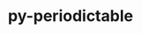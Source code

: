---
title: "py-periodictable"
layout: cache
categories: [package, develop]
meta: {"versions": ["1.5.0"], "compilers": ["gcc@=11.1.0"], "oss": ["ubuntu20.04"], "platforms": ["linux"], "targets": ["ppc64le", "x86_64_v3"], "stacks": ["e4s", "e4s-power", "root"], "num_specs": 29, "num_specs_by_stack": {"root": 29, "e4s-power": 3, "e4s": 3}}
spec_details: [{"hash": "2j7vxna5sxyuoncojf2nawwrqhe7qeh5", "compiler": "gcc@=11.1.0", "versions": ["1.5.0"], "os": "ubuntu20.04", "platform": "linux", "target": "ppc64le", "variants": ["build_system=python_pip"], "stacks": ["root"], "size": "-", "tarball": "https://binaries.spack.io/develop/build_cache/linux-ubuntu20.04-ppc64le/gcc-11.1.0/py-periodictable-1.5.0/linux-ubuntu20.04-ppc64le-gcc-11.1.0-py-periodictable-1.5.0-2j7vxna5sxyuoncojf2nawwrqhe7qeh5.spack"}, {"hash": "43s6hgpilf4xa7hnbqzjydu7pii2iwfj", "compiler": "gcc@=11.1.0", "versions": ["1.5.0"], "os": "ubuntu20.04", "platform": "linux", "target": "ppc64le", "variants": ["build_system=python_pip"], "stacks": ["root", "e4s-power"], "size": "-", "tarball": "https://binaries.spack.io/develop/build_cache/linux-ubuntu20.04-ppc64le/gcc-11.1.0/py-periodictable-1.5.0/linux-ubuntu20.04-ppc64le-gcc-11.1.0-py-periodictable-1.5.0-43s6hgpilf4xa7hnbqzjydu7pii2iwfj.spack"}, {"hash": "f2bf2ycgbnfncii6opwjgcl5fsgxcwhf", "compiler": "gcc@=11.1.0", "versions": ["1.5.0"], "os": "ubuntu20.04", "platform": "linux", "target": "ppc64le", "variants": ["build_system=python_pip"], "stacks": ["root"], "size": "-", "tarball": "https://binaries.spack.io/develop/build_cache/linux-ubuntu20.04-ppc64le/gcc-11.1.0/py-periodictable-1.5.0/linux-ubuntu20.04-ppc64le-gcc-11.1.0-py-periodictable-1.5.0-f2bf2ycgbnfncii6opwjgcl5fsgxcwhf.spack"}, {"hash": "hhr7fxtnpvs7irvnkzef6zlttyxzvgis", "compiler": "gcc@=11.1.0", "versions": ["1.5.0"], "os": "ubuntu20.04", "platform": "linux", "target": "ppc64le", "variants": ["build_system=python_pip"], "stacks": ["root"], "size": "-", "tarball": "https://binaries.spack.io/develop/build_cache/linux-ubuntu20.04-ppc64le/gcc-11.1.0/py-periodictable-1.5.0/linux-ubuntu20.04-ppc64le-gcc-11.1.0-py-periodictable-1.5.0-hhr7fxtnpvs7irvnkzef6zlttyxzvgis.spack"}, {"hash": "7narhw2sj2ttk7g7awpz44x2y3aovu6n", "compiler": "gcc@=11.1.0", "versions": ["1.5.0"], "os": "ubuntu20.04", "platform": "linux", "target": "ppc64le", "variants": ["build_system=python_pip"], "stacks": ["root", "e4s-power"], "size": "-", "tarball": "https://binaries.spack.io/develop/build_cache/linux-ubuntu20.04-ppc64le/gcc-11.1.0/py-periodictable-1.5.0/linux-ubuntu20.04-ppc64le-gcc-11.1.0-py-periodictable-1.5.0-7narhw2sj2ttk7g7awpz44x2y3aovu6n.spack"}, {"hash": "i6knnr7eu7jroefe7m5dge344blvunp5", "compiler": "gcc@=11.1.0", "versions": ["1.5.0"], "os": "ubuntu20.04", "platform": "linux", "target": "ppc64le", "variants": ["build_system=python_pip"], "stacks": ["root"], "size": "-", "tarball": "https://binaries.spack.io/develop/build_cache/linux-ubuntu20.04-ppc64le/gcc-11.1.0/py-periodictable-1.5.0/linux-ubuntu20.04-ppc64le-gcc-11.1.0-py-periodictable-1.5.0-i6knnr7eu7jroefe7m5dge344blvunp5.spack"}, {"hash": "fjod4z3y6ub467zo33stsspynccnnc4v", "compiler": "gcc@=11.1.0", "versions": ["1.5.0"], "os": "ubuntu20.04", "platform": "linux", "target": "ppc64le", "variants": ["build_system=python_pip"], "stacks": ["root"], "size": "-", "tarball": "https://binaries.spack.io/develop/build_cache/linux-ubuntu20.04-ppc64le/gcc-11.1.0/py-periodictable-1.5.0/linux-ubuntu20.04-ppc64le-gcc-11.1.0-py-periodictable-1.5.0-fjod4z3y6ub467zo33stsspynccnnc4v.spack"}, {"hash": "toa3pfz5psrzvfwemftlqr7zieclv6ob", "compiler": "gcc@=11.1.0", "versions": ["1.5.0"], "os": "ubuntu20.04", "platform": "linux", "target": "ppc64le", "variants": ["build_system=python_pip"], "stacks": ["root"], "size": "-", "tarball": "https://binaries.spack.io/develop/build_cache/linux-ubuntu20.04-ppc64le/gcc-11.1.0/py-periodictable-1.5.0/linux-ubuntu20.04-ppc64le-gcc-11.1.0-py-periodictable-1.5.0-toa3pfz5psrzvfwemftlqr7zieclv6ob.spack"}, {"hash": "ogwdjtl3pshrt4cvukympuok5efejv2j", "compiler": "gcc@=11.1.0", "versions": ["1.5.0"], "os": "ubuntu20.04", "platform": "linux", "target": "ppc64le", "variants": ["build_system=python_pip"], "stacks": ["root"], "size": "-", "tarball": "https://binaries.spack.io/develop/build_cache/linux-ubuntu20.04-ppc64le/gcc-11.1.0/py-periodictable-1.5.0/linux-ubuntu20.04-ppc64le-gcc-11.1.0-py-periodictable-1.5.0-ogwdjtl3pshrt4cvukympuok5efejv2j.spack"}, {"hash": "3lyttyckrflqzujcajjrrrjejhfflubq", "compiler": "gcc@=11.1.0", "versions": ["1.5.0"], "os": "ubuntu20.04", "platform": "linux", "target": "ppc64le", "variants": ["build_system=python_pip"], "stacks": ["root"], "size": "-", "tarball": "https://binaries.spack.io/develop/build_cache/linux-ubuntu20.04-ppc64le/gcc-11.1.0/py-periodictable-1.5.0/linux-ubuntu20.04-ppc64le-gcc-11.1.0-py-periodictable-1.5.0-3lyttyckrflqzujcajjrrrjejhfflubq.spack"}, {"hash": "syevis65ptsx7tiyiukyg7wjagmvcl7c", "compiler": "gcc@=11.1.0", "versions": ["1.5.0"], "os": "ubuntu20.04", "platform": "linux", "target": "ppc64le", "variants": ["build_system=python_pip"], "stacks": ["root"], "size": "-", "tarball": "https://binaries.spack.io/develop/build_cache/linux-ubuntu20.04-ppc64le/gcc-11.1.0/py-periodictable-1.5.0/linux-ubuntu20.04-ppc64le-gcc-11.1.0-py-periodictable-1.5.0-syevis65ptsx7tiyiukyg7wjagmvcl7c.spack"}, {"hash": "hcwjesiiv6qmgznnvdobcdaws53lciq5", "compiler": "gcc@=11.1.0", "versions": ["1.5.0"], "os": "ubuntu20.04", "platform": "linux", "target": "ppc64le", "variants": ["build_system=python_pip"], "stacks": ["root"], "size": "-", "tarball": "https://binaries.spack.io/develop/build_cache/linux-ubuntu20.04-ppc64le/gcc-11.1.0/py-periodictable-1.5.0/linux-ubuntu20.04-ppc64le-gcc-11.1.0-py-periodictable-1.5.0-hcwjesiiv6qmgznnvdobcdaws53lciq5.spack"}, {"hash": "hte3v37yraony37u6n4crfsxpmie3jtq", "compiler": "gcc@=11.1.0", "versions": ["1.5.0"], "os": "ubuntu20.04", "platform": "linux", "target": "ppc64le", "variants": ["build_system=python_pip"], "stacks": ["root"], "size": "-", "tarball": "https://binaries.spack.io/develop/build_cache/linux-ubuntu20.04-ppc64le/gcc-11.1.0/py-periodictable-1.5.0/linux-ubuntu20.04-ppc64le-gcc-11.1.0-py-periodictable-1.5.0-hte3v37yraony37u6n4crfsxpmie3jtq.spack"}, {"hash": "ow7xjtmc4necdbjsaafbw4wrz5iv3gxr", "compiler": "gcc@=11.1.0", "versions": ["1.5.0"], "os": "ubuntu20.04", "platform": "linux", "target": "ppc64le", "variants": ["build_system=python_pip"], "stacks": ["root"], "size": "-", "tarball": "https://binaries.spack.io/develop/build_cache/linux-ubuntu20.04-ppc64le/gcc-11.1.0/py-periodictable-1.5.0/linux-ubuntu20.04-ppc64le-gcc-11.1.0-py-periodictable-1.5.0-ow7xjtmc4necdbjsaafbw4wrz5iv3gxr.spack"}, {"hash": "pargvdpgvr3wdfnxsz6fwkblo4voqjc5", "compiler": "gcc@=11.1.0", "versions": ["1.5.0"], "os": "ubuntu20.04", "platform": "linux", "target": "ppc64le", "variants": ["build_system=python_pip"], "stacks": ["root", "e4s-power"], "size": "-", "tarball": "https://binaries.spack.io/develop/build_cache/linux-ubuntu20.04-ppc64le/gcc-11.1.0/py-periodictable-1.5.0/linux-ubuntu20.04-ppc64le-gcc-11.1.0-py-periodictable-1.5.0-pargvdpgvr3wdfnxsz6fwkblo4voqjc5.spack"}, {"hash": "egri577aqiqbpmnrmft7e3f25dlgzlpk", "compiler": "gcc@=11.1.0", "versions": ["1.5.0"], "os": "ubuntu20.04", "platform": "linux", "target": "x86_64_v3", "variants": ["build_system=python_pip"], "stacks": ["root"], "size": "-", "tarball": "https://binaries.spack.io/develop/build_cache/linux-ubuntu20.04-x86_64_v3/gcc-11.1.0/py-periodictable-1.5.0/linux-ubuntu20.04-x86_64_v3-gcc-11.1.0-py-periodictable-1.5.0-egri577aqiqbpmnrmft7e3f25dlgzlpk.spack"}, {"hash": "2laoschvykudctrz3mrvicsjberv7b5q", "compiler": "gcc@=11.1.0", "versions": ["1.5.0"], "os": "ubuntu20.04", "platform": "linux", "target": "x86_64_v3", "variants": ["build_system=python_pip"], "stacks": ["root"], "size": "-", "tarball": "https://binaries.spack.io/develop/build_cache/linux-ubuntu20.04-x86_64_v3/gcc-11.1.0/py-periodictable-1.5.0/linux-ubuntu20.04-x86_64_v3-gcc-11.1.0-py-periodictable-1.5.0-2laoschvykudctrz3mrvicsjberv7b5q.spack"}, {"hash": "5dif5hzzcaghtwqfecxvr6ti7mx77qny", "compiler": "gcc@=11.1.0", "versions": ["1.5.0"], "os": "ubuntu20.04", "platform": "linux", "target": "x86_64_v3", "variants": ["build_system=python_pip"], "stacks": ["root"], "size": "-", "tarball": "https://binaries.spack.io/develop/build_cache/linux-ubuntu20.04-x86_64_v3/gcc-11.1.0/py-periodictable-1.5.0/linux-ubuntu20.04-x86_64_v3-gcc-11.1.0-py-periodictable-1.5.0-5dif5hzzcaghtwqfecxvr6ti7mx77qny.spack"}, {"hash": "4ccegrf67su3b3xfrh5dh2ufklbqkh3o", "compiler": "gcc@=11.1.0", "versions": ["1.5.0"], "os": "ubuntu20.04", "platform": "linux", "target": "x86_64_v3", "variants": ["build_system=python_pip"], "stacks": ["root"], "size": "-", "tarball": "https://binaries.spack.io/develop/build_cache/linux-ubuntu20.04-x86_64_v3/gcc-11.1.0/py-periodictable-1.5.0/linux-ubuntu20.04-x86_64_v3-gcc-11.1.0-py-periodictable-1.5.0-4ccegrf67su3b3xfrh5dh2ufklbqkh3o.spack"}, {"hash": "bdnmwql3ot6vunai3egh4myrrngvar5x", "compiler": "gcc@=11.1.0", "versions": ["1.5.0"], "os": "ubuntu20.04", "platform": "linux", "target": "x86_64_v3", "variants": ["build_system=python_pip"], "stacks": ["root"], "size": "-", "tarball": "https://binaries.spack.io/develop/build_cache/linux-ubuntu20.04-x86_64_v3/gcc-11.1.0/py-periodictable-1.5.0/linux-ubuntu20.04-x86_64_v3-gcc-11.1.0-py-periodictable-1.5.0-bdnmwql3ot6vunai3egh4myrrngvar5x.spack"}, {"hash": "4ck4fccffohu5mjbhynbjnsffcr4vgrk", "compiler": "gcc@=11.1.0", "versions": ["1.5.0"], "os": "ubuntu20.04", "platform": "linux", "target": "x86_64_v3", "variants": ["build_system=python_pip"], "stacks": ["root"], "size": "-", "tarball": "https://binaries.spack.io/develop/build_cache/linux-ubuntu20.04-x86_64_v3/gcc-11.1.0/py-periodictable-1.5.0/linux-ubuntu20.04-x86_64_v3-gcc-11.1.0-py-periodictable-1.5.0-4ck4fccffohu5mjbhynbjnsffcr4vgrk.spack"}, {"hash": "cigxgm7sanrcw5x4hw74cidhgtkww3r4", "compiler": "gcc@=11.1.0", "versions": ["1.5.0"], "os": "ubuntu20.04", "platform": "linux", "target": "x86_64_v3", "variants": ["build_system=python_pip"], "stacks": ["root"], "size": "-", "tarball": "https://binaries.spack.io/develop/build_cache/linux-ubuntu20.04-x86_64_v3/gcc-11.1.0/py-periodictable-1.5.0/linux-ubuntu20.04-x86_64_v3-gcc-11.1.0-py-periodictable-1.5.0-cigxgm7sanrcw5x4hw74cidhgtkww3r4.spack"}, {"hash": "dp2i6bjilmvgxtvx2jka42ywgksoh5ku", "compiler": "gcc@=11.1.0", "versions": ["1.5.0"], "os": "ubuntu20.04", "platform": "linux", "target": "x86_64_v3", "variants": ["build_system=python_pip"], "stacks": ["root"], "size": "-", "tarball": "https://binaries.spack.io/develop/build_cache/linux-ubuntu20.04-x86_64_v3/gcc-11.1.0/py-periodictable-1.5.0/linux-ubuntu20.04-x86_64_v3-gcc-11.1.0-py-periodictable-1.5.0-dp2i6bjilmvgxtvx2jka42ywgksoh5ku.spack"}, {"hash": "e433qsu2ym7ycq5ojkrkvbclgr2eyhyo", "compiler": "gcc@=11.1.0", "versions": ["1.5.0"], "os": "ubuntu20.04", "platform": "linux", "target": "x86_64_v3", "variants": ["build_system=python_pip"], "stacks": ["root"], "size": "-", "tarball": "https://binaries.spack.io/develop/build_cache/linux-ubuntu20.04-x86_64_v3/gcc-11.1.0/py-periodictable-1.5.0/linux-ubuntu20.04-x86_64_v3-gcc-11.1.0-py-periodictable-1.5.0-e433qsu2ym7ycq5ojkrkvbclgr2eyhyo.spack"}, {"hash": "cgwjypjj5j3czzznffx2aoswor6mndgo", "compiler": "gcc@=11.1.0", "versions": ["1.5.0"], "os": "ubuntu20.04", "platform": "linux", "target": "x86_64_v3", "variants": ["build_system=python_pip"], "stacks": ["root", "e4s"], "size": "-", "tarball": "https://binaries.spack.io/develop/build_cache/linux-ubuntu20.04-x86_64_v3/gcc-11.1.0/py-periodictable-1.5.0/linux-ubuntu20.04-x86_64_v3-gcc-11.1.0-py-periodictable-1.5.0-cgwjypjj5j3czzznffx2aoswor6mndgo.spack"}, {"hash": "gqb3o6lc3nu6whtzzpghs5zir36qjlxu", "compiler": "gcc@=11.1.0", "versions": ["1.5.0"], "os": "ubuntu20.04", "platform": "linux", "target": "x86_64_v3", "variants": ["build_system=python_pip"], "stacks": ["root", "e4s"], "size": "-", "tarball": "https://binaries.spack.io/develop/build_cache/linux-ubuntu20.04-x86_64_v3/gcc-11.1.0/py-periodictable-1.5.0/linux-ubuntu20.04-x86_64_v3-gcc-11.1.0-py-periodictable-1.5.0-gqb3o6lc3nu6whtzzpghs5zir36qjlxu.spack"}, {"hash": "tcut7tu6fomagkp5opno5plxfccvkoro", "compiler": "gcc@=11.1.0", "versions": ["1.5.0"], "os": "ubuntu20.04", "platform": "linux", "target": "x86_64_v3", "variants": ["build_system=python_pip"], "stacks": ["root", "e4s"], "size": "-", "tarball": "https://binaries.spack.io/develop/build_cache/linux-ubuntu20.04-x86_64_v3/gcc-11.1.0/py-periodictable-1.5.0/linux-ubuntu20.04-x86_64_v3-gcc-11.1.0-py-periodictable-1.5.0-tcut7tu6fomagkp5opno5plxfccvkoro.spack"}, {"hash": "n6hrkbzsrf4begmwh7qnckm64p3ihpar", "compiler": "gcc@=11.1.0", "versions": ["1.5.0"], "os": "ubuntu20.04", "platform": "linux", "target": "x86_64_v3", "variants": ["build_system=python_pip"], "stacks": ["root"], "size": "-", "tarball": "https://binaries.spack.io/develop/build_cache/linux-ubuntu20.04-x86_64_v3/gcc-11.1.0/py-periodictable-1.5.0/linux-ubuntu20.04-x86_64_v3-gcc-11.1.0-py-periodictable-1.5.0-n6hrkbzsrf4begmwh7qnckm64p3ihpar.spack"}, {"hash": "yinuyjerstl4u4xwfulpxxladuvvd2n3", "compiler": "gcc@=11.1.0", "versions": ["1.5.0"], "os": "ubuntu20.04", "platform": "linux", "target": "x86_64_v3", "variants": ["build_system=python_pip"], "stacks": ["root"], "size": "-", "tarball": "https://binaries.spack.io/develop/build_cache/linux-ubuntu20.04-x86_64_v3/gcc-11.1.0/py-periodictable-1.5.0/linux-ubuntu20.04-x86_64_v3-gcc-11.1.0-py-periodictable-1.5.0-yinuyjerstl4u4xwfulpxxladuvvd2n3.spack"}]
---